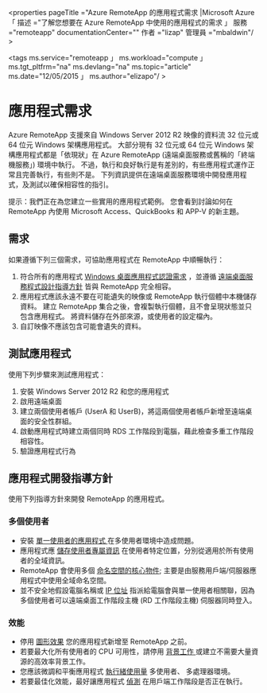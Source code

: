 <properties
    pageTitle ="Azure RemoteApp 的應用程式需求 |Microsoft Azure 「
    描述 ="了解您想要在 Azure RemoteApp 中使用的應用程式的需求 」
    服務 ="remoteapp"
    documentationCenter=""
    作者 ="lizap"
    管理員 ="mbaldwin"/ >

<tags
    ms.service="remoteapp 」
    ms.workload="compute 」
    ms.tgt_pltfrm="na"
    ms.devlang="na"
    ms.topic="article"
    ms.date="12/05/2015 」
    ms.author="elizapo"/ >



# 應用程式需求

Azure RemoteApp 支援來自 Windows Server 2012 R2 映像的資料流 32 位元或 64 位元 Windows 架構應用程式。 大部分現有 32 位元或 64 位元 Windows 架構應用程式都是「依現狀」在 Azure RemoteApp (遠端桌面服務或舊稱的「終端機服務」) 環境中執行。 不過，執行和良好執行是有差別的，有些應用程式運作正常且完善執行，有些則不是。 下列資訊提供在遠端桌面服務環境中開發應用程式，及測試以確保相容性的指引。

提示：我們正在為您建立一些實用的應用程式範例。 您會看到討論如何在 RemoteApp 內使用 Microsoft Access、QuickBooks 和 APP-V 的新主題。

## 需求

如果遵循下列三個需求，可協助應用程式在 RemoteApp 中順暢執行：

1.  符合所有的應用程式 [Windows 桌面應用程式認證需求](https://msdn.microsoft.com/library/windows/desktop/hh749939.aspx) ，並遵循 [遠端桌面服務程式設計指導方針](https://msdn.microsoft.com/library/aa383490.aspx) 皆與 RemoteApp 完全相容。
2.  應用程式應該永遠不要在可能遺失的映像或 RemoteApp 執行個體中本機儲存資料。 建立 RemoteApp 集合之後，會複製執行個體，且不會呈現狀態並只包含應用程式。 將資料儲存在外部來源，或使用者的設定檔內。
3.  自訂映像不應該包含可能會遺失的資料。

## 測試應用程式

使用下列步驟來測試應用程式：

1.  安裝 Windows Server 2012 R2 和您的應用程式
2.  啟用遠端桌面
3.  建立兩個使用者帳戶 (UserA 和 UserB)，將這兩個使用者帳戶新增至遠端桌面的安全性群組。
4.  啟動應用程式時建立兩個同時 RDS 工作階段到電腦，藉此檢查多重工作階段相容性。
5.  驗證應用程式行為

## 應用程式開發指導方針

使用下列指導方針來開發 RemoteApp 的應用程式。

### 多個使用者

- 安裝 [單一使用者的應用程式 ](https://msdn.microsoft.com/library/aa380661.aspx)在多使用者環境中造成問題。
- 應用程式應 [儲存使用者專屬資訊](https://msdn.microsoft.com/library/aa383452.aspx) 在使用者特定位置，分別從適用於所有使用者的全域資訊。
- RemoteApp 會使用多個 [命名空間的核心物件](https://msdn.microsoft.com/library/aa382954.aspx); 主要是由服務用戶端/伺服器應用程式中使用全域命名空間。
- 並不安全地假設電腦名稱或 [IP 位址](https://msdn.microsoft.com/library/aa382942.aspx) 指派給電腦會與單一使用者相關聯，因為多個使用者可以遠端桌面工作階段主機 (RD 工作階段主機) 伺服器同時登入。

### 效能

- 停用 [圖形效果](https://msdn.microsoft.com/library/aa380822.aspx) 您的應用程式新增至 RemoteApp 之前。
- 若要最大化所有使用者的 CPU 可用性，請停用 [背景工作 ](https://msdn.microsoft.com/library/aa380665.aspx) 或建立不需要大量資源的高效率背景工作。
- 您應該微調和平衡應用程式 [執行緒使用量](https://msdn.microsoft.com/library/aa383520.aspx) 多使用者、 多處理器環境。
- 若要最佳化效能，最好讓應用程式 [偵測](https://msdn.microsoft.com/library/aa380798.aspx) 在用戶端工作階段是否正在執行。





